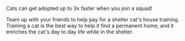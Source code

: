 Cats can get adopted up to 3x faster when you join a squad!

Team up with your friends to help pay for a shelter cat's house training. Training a cat is the best way to help it find a permanent home, and it enriches the cat's day to day life while in the shelter.
